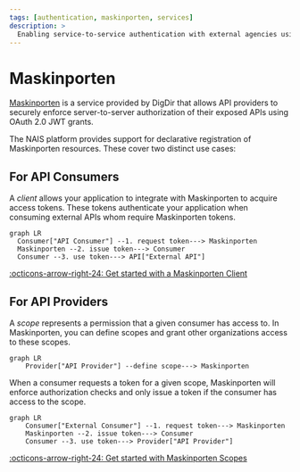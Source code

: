 ```yaml
---
tags: [authentication, maskinporten, services]
description: >
  Enabling service-to-service authentication with external agencies using Maskinporten.
---
```


# Maskinporten

[Maskinporten](https://docs.digdir.no/maskinporten_overordnet.html) is a service provided by DigDir that allows API providers to securely enforce server-to-server authorization of their exposed APIs using OAuth 2.0 JWT grants.

The NAIS platform provides support for declarative registration of Maskinporten resources. These cover two distinct use cases:

## For API Consumers

A _client_ allows your application to integrate with Maskinporten to acquire access tokens.
These tokens authenticate your application when consuming external APIs whom require Maskinporten tokens.

```mermaid
graph LR
  Consumer["API Consumer"] --1. request token---> Maskinporten
  Maskinporten --2. issue token---> Consumer
  Consumer --3. use token---> API["External API"]
```

[:octicons-arrow-right-24: Get started with a Maskinporten Client](client.md)

## For API Providers

A _scope_ represents a permission that a given consumer has access to.
In Maskinporten, you can define scopes and grant other organizations access to these scopes.

```mermaid
graph LR
    Provider["API Provider"] --define scope---> Maskinporten
```

When a consumer requests a token for a given scope, Maskinporten will enforce authorization checks and only issue a token if the consumer has access to the scope.

```mermaid
graph LR
    Consumer["External Consumer"] --1. request token---> Maskinporten
    Maskinporten --2. issue token---> Consumer
    Consumer --3. use token---> Provider["API Provider"]
```

[:octicons-arrow-right-24: Get started with Maskinporten Scopes](scopes.md)
